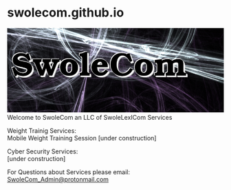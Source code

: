 # swolecom.github.io
<img src="swolecom_logo_min.png"/><br>
Welcome to SwoleCom an LLC of SwoleLexICom Services

Weight Trainig Services:<br>
Mobile Weight Training Session
[under construction]

Cyber Security Services:<br>
[under construction]

For Questions about Services please email:<br>
SwoleCom_Admin@protonmail.com

